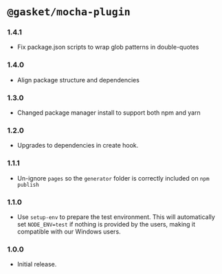 # `@gasket/mocha-plugin`

### 1.4.1

- Fix package.json scripts to wrap glob patterns in double-quotes

### 1.4.0

- Align package structure and dependencies

### 1.3.0

- Changed package manager install to support both npm and yarn

### 1.2.0

- Upgrades to dependencies in create hook.

### 1.1.1

- Un-ignore `pages` so the `generator` folder is correctly included on `npm publish`

### 1.1.0

- Use `setup-env` to prepare the test environment. This will automatically set
  `NODE_ENV=test` if nothing is provided by the users, making it compatible
  with our Windows users.

### 1.0.0

- Initial release.


